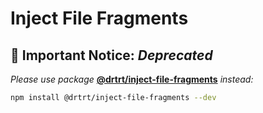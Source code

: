 # Inject File Fragments

## 🚨 Important Notice: _Deprecated_

_Please use package_ **[@drtrt/inject-file-fragments](https://www.npmjs.com/package/@drtrt/inject-file-fragments)** _instead:_

```sh
npm install @drtrt/inject-file-fragments --dev
```
